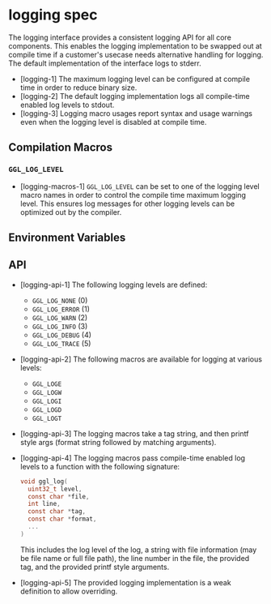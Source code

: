 # logging spec

The logging interface provides a consistent logging API for all core components.
This enables the logging implementation to be swapped out at compile time if a
customer's usecase needs alternative handling for logging. The default
implementation of the interface logs to stderr.

- [logging-1] The maximum logging level can be configured at compile time in
  order to reduce binary size.
- [logging-2] The default logging implementation logs all compile-time enabled
  log levels to stdout.
- [logging-3] Logging macro usages report syntax and usage warnings even when
  the logging level is disabled at compile time.

## Compilation Macros

### `GGL_LOG_LEVEL`

- [logging-macros-1] `GGL_LOG_LEVEL` can be set to one of the logging level
  macro names in order to control the compile time maximum logging level. This
  ensures log messages for other logging levels can be optimized out by the
  compiler.

## Environment Variables

## API

- [logging-api-1] The following logging levels are defined:
  - `GGL_LOG_NONE` (0)
  - `GGL_LOG_ERROR` (1)
  - `GGL_LOG_WARN` (2)
  - `GGL_LOG_INFO` (3)
  - `GGL_LOG_DEBUG` (4)
  - `GGL_LOG_TRACE` (5)
- [logging-api-2] The following macros are available for logging at various
  levels:
  - `GGL_LOGE`
  - `GGL_LOGW`
  - `GGL_LOGI`
  - `GGL_LOGD`
  - `GGL_LOGT`
- [logging-api-3] The logging macros take a tag string, and then printf style
  args (format string followed by matching arguments).
- [logging-api-4] The logging macros pass compile-time enabled log levels to a
  function with the following signature:

  ```c
  void ggl_log(
    uint32_t level,
    const char *file,
    int line,
    const char *tag,
    const char *format,
    ...
  )
  ```

  This includes the log level of the log, a string with file information (may be
  file name or full file path), the line number in the file, the provided tag,
  and the provided printf style arguments.

- [logging-api-5] The provided logging implementation is a weak definition to
  allow overriding.
